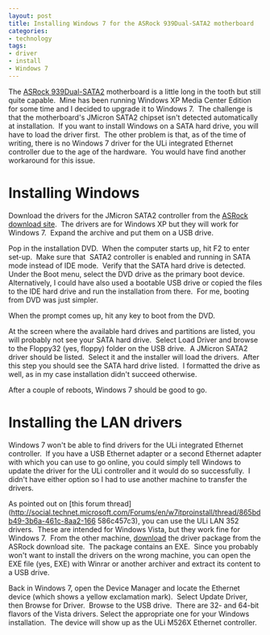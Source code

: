 ```yaml
---
layout: post
title: Installing Windows 7 for the ASRock 939Dual-SATA2 motherboard
categories:
- technology
tags:
- driver
- install
- Windows 7
---
```

The [ASRock 939Dual-SATA2](http://www.asrock.com/mb/overview.asp?Model=939Dual-SATA2) motherboard is a little long in the tooth but still quite capable.  Mine has been running Windows XP Media Center Edition for some time and I decided to upgrade it to Windows 7.  The challenge is that the motherboard's JMicron SATA2 chipset isn't detected automatically at installation.  If you want to install Windows on a SATA hard drive, you will have to load the driver first.  The other problem is that, as of the time of writing, there is no Windows 7 driver for the ULi integrated Ethernet controller due to the age of the hardware.  You would have find another workaround for this issue.
# Installing Windows
Download the drivers for the JMicron SATA2 controller from the [ASRock download site](http://www.ASRock.com/mb/download.asp?Model=939Dual-SATA2&amp;o=XP).  The drivers are for Windows XP but they will work for Windows 7.  Expand the archive and put them on a USB drive.

Pop in the installation DVD.  When the computer starts up, hit F2 to enter set-up.  Make sure that  SATA2 controller is enabled and running in SATA mode instead of IDE mode.  Verify that the SATA hard drive is detected.  Under the Boot menu, select the DVD drive as the primary boot device.  Alternatively, I could have also used a bootable USB drive or copied the files to the IDE hard drive and run the installation from there.  For me, booting from DVD was just simpler.

When the prompt comes up, hit any key to boot from the DVD.

At the screen where the available hard drives and partitions are listed, you will probably not see your SATA hard drive.  Select Load Driver and browse to the Floppy32 (yes, floppy) folder on the USB drive.  A JMicron SATA2 driver should be listed.  Select it and the installer will load the drivers.  After this step you should see the SATA hard drive listed.  I formatted the drive as well, as in my case installation didn't succeed otherwise.

After a couple of reboots, Windows 7 should be good to go.
# Installing the LAN drivers
Windows 7 won't be able to find drivers for the ULi integrated Ethernet controller.  If you have a USB Ethernet adapter or a second Ethernet adapter with which you can use to go online, you could simply tell Windows to update the driver for the ULi controller and it would do so successfully.  I didn't have either option so I had to use another machine to transfer the drivers.

As pointed out on [this forum thread](http://social.technet.microsoft.com/Forums/en/w7itproinstall/thread/865bdb49-3b6a-461c-8aa2-166 586c457c3), you can use the ULi LAN 352 drivers.  These are intended for Windows Vista, but they work fine for Windows 7.  From the other machine, [download](ftp://download.asrock.com/drivers/ULi/LAN/Lan(352).zip) the driver package from the ASRock download site.  The package contains an EXE.  Since you probably won't want to install the drivers on the wrong machine, you can open the EXE file (yes, EXE) with Winrar or another archiver and extract its content to a USB drive.

Back in Windows 7, open the Device Manager and locate the Ethernet device (which shows a yellow exclamation mark).  Select Update Driver, then Browse for Driver.  Browse to the USB drive.  There are 32- and 64-bit flavors of the Vista drivers. Select the appropriate one for your Windows installation.  The device will show up as the ULi M526X Ethernet controller.
